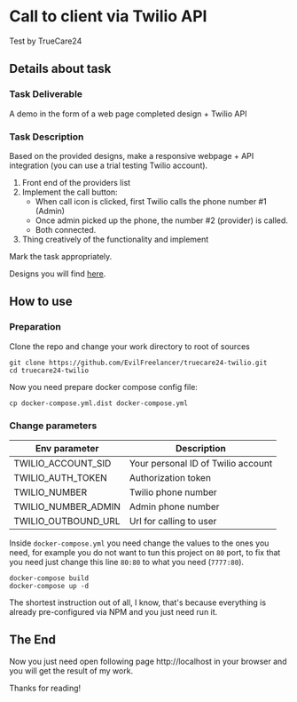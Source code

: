 # Call to client via Twilio API

Test by TrueCare24

## Details about task

### Task Deliverable

A demo in the form of a web page completed design + Twilio API

### Task Description

Based on the provided designs, make a responsive webpage + API
integration (you can use a trial testing Twilio account).

1. Front end of the providers list
2. Implement the call button:
    - When call icon is clicked, first Twilio calls the phone number #1 (Admin)
    - Once admin picked up the phone, the number #2 (provider) is called.
    - Both connected.
3. Thing creatively of the functionality and implement 
 
Mark the task appropriately. 

Designs you will find [here](https://drive.google.com/drive/folders/1pdZhXQHugTe7qwbuzzgAgBV_ek3lAEmb?usp=sharing).

## How to use

### Preparation

Clone the repo and change your work directory to root of sources

    git clone https://github.com/EvilFreelancer/truecare24-twilio.git
    cd truecare24-twilio

Now you need prepare docker compose config file:

    cp docker-compose.yml.dist docker-compose.yml

### Change parameters

| Env parameter       | Description |
|---------------------|-------------|
| TWILIO_ACCOUNT_SID  | Your personal ID of Twilio account |
| TWILIO_AUTH_TOKEN   | Authorization token |
| TWILIO_NUMBER       | Twilio phone number |
| TWILIO_NUMBER_ADMIN | Admin phone number |
| TWILIO_OUTBOUND_URL | Url for calling to user |

Inside `docker-compose.yml` you need change the values to the ones you
need, for example you do not want to tun this project on `80` port, to
fix that you need just change this line `80:80` to what you need (`7777:80`).

    docker-compose build
    docker-compose up -d

The shortest instruction out of all, I know, that's because everything
is already pre-configured via NPM and you just need run it.

## The End

Now you just need open following page http://localhost in your browser
and you will get the result of my work.

Thanks for reading!
